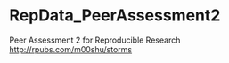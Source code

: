 # RepData_PeerAssessment2
Peer Assessment 2 for Reproducible Research
http://rpubs.com/m00shu/storms
